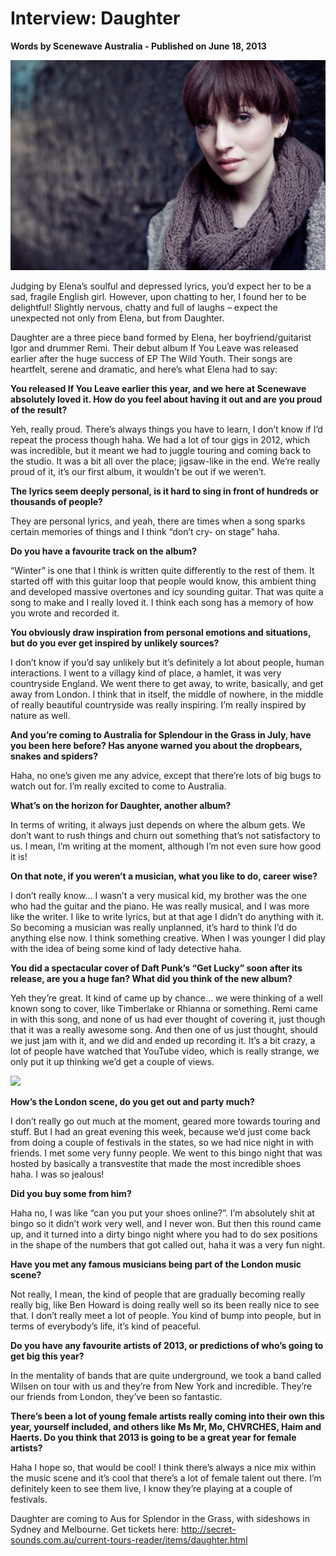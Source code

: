 # Interview: Daughter

**Words by Scenewave Australia - Published on June 18, 2013**

<img src="/Images/Jay McLaughlin/MCLAUGHLIN_110121_00633-Edit.JPG">

Judging by Elena’s soulful and depressed lyrics, you’d expect her to be a sad, fragile English girl. However, upon chatting to her, I found her to be delightful! Slightly nervous, chatty and full of laughs – expect the unexpected not only from Elena, but from Daughter.

Daughter are a three piece band formed by Elena, her boyfriend/guitarist Igor and drummer Remi. Their debut album If You Leave was released earlier after the huge success of EP The Wild Youth. Their songs are heartfelt, serene and dramatic, and here’s what Elena had to say:

**You released If You Leave earlier this year, and we here at Scenewave absolutely loved it. How do you feel about having it out and are you proud of the result?**

Yeh, really proud. There’s always things you have to learn, I don’t know if I’d repeat the process though haha. We had a lot of tour gigs in 2012, which was incredible, but it meant we had to juggle touring and coming back to the studio. It was a bit all over the place; jigsaw-like in the end. We’re really proud of it, it’s our first album, it wouldn’t be out if we weren’t.

**The lyrics seem deeply personal, is it hard to sing in front of hundreds or thousands of people?**

They are personal lyrics, and yeah, there are times when a song sparks certain memories of things and I think “don’t cry- on stage” haha.

**Do you have a favourite track on the album?**

“Winter” is one that I think is written quite differently to the rest of them. It started off with this guitar loop that people would know, this ambient thing and developed massive overtones and icy sounding guitar. That was quite a song to make and I really loved it. I think each song has a memory of how you wrote and recorded it.

**You obviously draw inspiration from personal emotions and situations, but do you ever get inspired by unlikely sources?**

I don’t know if you’d say unlikely but it’s definitely a lot about people, human interactions. I went to a villagy kind of place, a hamlet, it was very countryside England. We went there to get away, to write, basically, and get away from London. I think that in itself, the middle of nowhere, in the middle of really beautiful countryside was really inspiring. I’m really inspired by nature as well.

**And you’re coming to Australia for Splendour in the Grass in July, have you been here before? Has anyone warned you about the dropbears, snakes and spiders?**

Haha, no one’s given me any advice, except that there’re lots of big bugs to watch out for.  I’m really excited to come to Australia.

**What’s on the horizon for Daughter, another album?**

In terms of writing, it always just depends on where the album gets. We don’t want to rush things and churn out something that’s not satisfactory to us. I mean, I’m writing at the moment, although I’m not even sure how good it is!

**On that note, if you weren’t a musician, what you like to do, career wise?**

I don’t really know… I wasn’t a very musical kid, my brother was the one who had the guitar and the piano. He was really musical, and I was more like the writer. I like to write lyrics, but at that age I didn’t do anything with it. So becoming a musician was really unplanned, it’s hard to think I’d do anything else now. I think something creative. When I was younger I did play with the idea of being some kind of lady detective haha.

**You did a spectacular cover of Daft Punk’s “Get Lucky” soon after its release, are you a huge fan? What did you think of the new album?**

Yeh they’re great. It kind of came up by chance… we were thinking of a well known song to cover, like Timberlake or Rhianna or something. Remi came in with this song, and none of us had ever thought of covering it, just though that it was a really awesome song. And then one of us just thought, should we just jam with it, and we did and ended up recording it. It’s a bit crazy, a lot of people have watched that YouTube video, which is really strange, we only put it up thinking we’d get a couple of views.

[<img src="https://i.ytimg.com/vi/T5Cp55MvX54/maxresdefault.jpg">](https://www.youtube.com/watch?v=T5Cp55MvX54)

**How’s the London scene, do you get out and party much?**

I don’t really go out much at the moment, geared more towards touring and stuff. But I had an great evening this week, because we’d just come back from doing a couple of festivals in the states, so we had nice night in with friends. I met some very funny people. We went to this bingo night that was hosted by basically a transvestite that made the most incredible shoes haha. I was so jealous!

**Did you buy some from him?**

Haha no, I was like “can you put your shoes online?”. I’m absolutely shit at bingo so it didn’t work very well, and I never won. But then this round came up, and it turned into a dirty bingo night where you had to do sex positions in the shape of the numbers that got called out, haha it was a very fun night.

**Have you met any famous musicians being part of the London music scene?**

Not really, I mean, the kind of people that are gradually becoming really really big, like Ben Howard is doing really well so its been really nice to see that. I don’t really meet a lot of people. You kind of bump into people, but in terms of everybody’s life, it’s kind of peaceful.

**Do you have any favourite artists of 2013, or predictions of who’s going to get big this year?**

In the mentality of bands that are quite underground, we took a band called Wilsen on tour with us and they’re from New York and incredible. They’re our friends from London, they’ve been so fantastic.

**There’s been a lot of young female artists really coming into their own this year, yourself included, and others like Ms Mr, Mo, CHVRCHES, Haim and Haerts. Do you think that 2013 is going to be a great year for female artists?**

Haha I hope so, that would be cool! I think there’s always a nice mix within the music scene and it’s  cool that there’s a lot of female talent out there. I’m definitely keen to see them live, I know they’re playing at a couple of festivals.

Daughter are coming to Aus for Splendor in the Grass, with sideshows in Sydney and Melbourne. Get tickets here: http://secret-sounds.com.au/current-tours-reader/items/daughter.html

